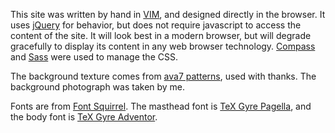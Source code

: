 This site was written by hand in [VIM][1], and designed directly in the
browser. It uses [jQuery][2] for behavior, but does not require javascript to
access the content of the site. It will look best in a modern browser, but will
degrade gracefully to display its content in any web browser technology.
[Compass][3] and [Sass][4] were used to manage the CSS.

The background texture comes from [ava7 patterns][5], used with thanks. The
background photograph was taken by me.

Fonts are from [Font Squirrel][6]. The masthead font is [TeX Gyre Pagella][7],
and the body font is [TeX Gyre Adventor][8].

[1]: http://www.vim.org
[2]: http://jquery.com
[3]: http://compass-style.org
[4]: http://sass-lang.com
[5]: http://patterns.ava7.com "ava7 patterns"
[6]: http://www.fontsquirrel.com "Font Squirrel"
[7]: http://www.fontsquirrel.com/fonts/TeX-Gyre-Pagella "Font Squirrel: TeX Gyre Pagella"
[8]: http://www.fontsquirrel.com/fonts/TeX-Gyre-Adventor "Font Squirrel: TeX Gyre Adventor"
